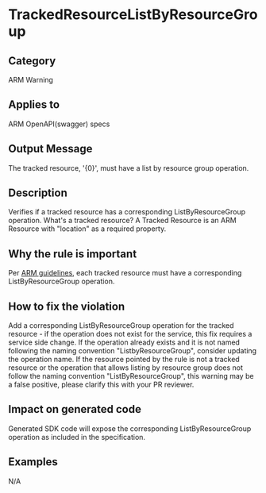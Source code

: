 # TrackedResourceListByResourceGroup

## Category

ARM Warning

## Applies to

ARM OpenAPI(swagger) specs

## Output Message

The tracked resource, '{0}', must have a list by resource group operation.

## Description

Verifies if a tracked resource has a corresponding ListByResourceGroup operation.
What's a tracked resource? A Tracked Resource is an ARM Resource with "location" as a required property.

## Why the rule is important

Per [ARM guidelines](https://github.com/Azure/azure-resource-manager-rpc/blob/master/v1.0/resource-api-reference.md), each tracked resource must have a corresponding ListByResourceGroup operation.

## How to fix the violation

Add a corresponding ListByResourceGroup operation for the tracked resource - if the operation does not exist for the service, this fix requires a service side change. If the operation already exists and it is not named following the naming convention "ListbyResourceGroup", consider updating the operation name.
If the resource pointed by the rule is not a tracked resource or the operation that allows listing by resource group does not follow the naming convention "ListByResourceGroup", this warning may be a false positive, please clarify this with your PR reviewer.

## Impact on generated code

Generated SDK code will expose the corresponding ListByResourceGroup operation as included in the specification.

## Examples

N/A
